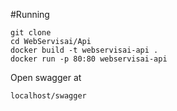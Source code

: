 #Running
```
git clone
cd WebServisai/Api
docker build -t webservisai-api .
docker run -p 80:80 webservisai-api
```

Open swagger at
````
localhost/swagger
````